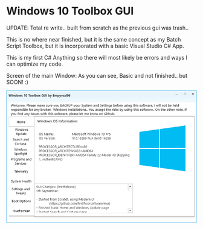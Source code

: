 # Windows 10 Toolbox GUI
UPDATE: Total re write.. built from scratch as the previous gui was trash..



This is no where near finished, but it is the same concept as my Batch Script Toolbox, but it is incorporated 
with a basic Visual Studio C# App.



This is my first C# Anything so there will most likely be errors and ways I can optimize my code.



Screen of the main Window: As you can see, Basic and not finished.. but SOON! :)

<img src="https://github.com/Empyreal96/win-10-toolbox-gui/raw/master/screens/Home.png"  />